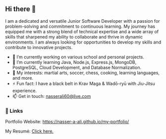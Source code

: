 ## Hi there 👋

I am a dedicated and versatile Junior Software Developer with a passion for problem-solving and commitment to continuous learning. My journey has equipped me with a strong blend of technical expertise and a wide array of skills that sharpened my ability to collaborate and thrive in dynamic environments. I am always looking for opportunities to develop my skills and contribute to innovative projects. 

- 🔭 I’m currently working on various school and personal projects. 
- 🌱 I’m currently learning Java, Node.js, Express.js, MongoDB, PostgreSQL, Cloud Development, and Database Normalization.
- 💬 My interests: martial arts, soccer, chess, cooking, learning languages, and more.
- ⚡️ Fun fact: I have a black belt in Krav Maga & Wadō-ryū with Jiu-Jitsu experience.
- 📫 Get in touch: <nasserali60@live.com>

### 🔗 Links
Portfolio Website: <https://nasser-a-ali.github.io/my-portfolio/>

My Resumé: [Click here.](https://github.com/Nasser-A-Ali/Nasser-A-Ali/blob/main/Nas_Resume%CC%81.pdf)
